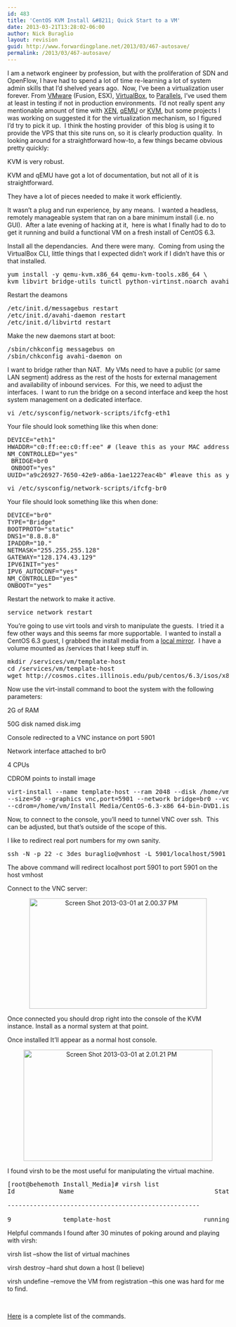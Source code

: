 ```yaml
---
id: 483
title: 'CentOS KVM Install &#8211; Quick Start to a VM'
date: 2013-03-21T13:28:02-06:00
author: Nick Buraglio
layout: revision
guid: http://www.forwardingplane.net/2013/03/467-autosave/
permalink: /2013/03/467-autosave/
---
```

I am a network engineer by profession, but with the proliferation of SDN and OpenFlow, I have had to spend a lot of time re-learning a lot of system admin skills that I&#8217;d shelved years ago.  Now, I&#8217;ve been a virtualization user forever. From <a href="http://www.vmware.com" target="_blank">VMware</a> (Fusion, ESX), <a href="https://www.virtualbox.org" target="_blank">VirtualBox</a>, to <a href="www.parallels.com" target="_blank">Parallels</a>, I&#8217;ve used them at least in testing if not in production environments.  I&#8217;d not really spent any mentionable amount of time with <a href="http://www.xen.org" target="_blank">XEN</a>, <a href="http://www.qemu.org" target="_blank">qEMU</a> or <a href="www.linux-kvm.org" target="_blank">KVM</a>, but some projects I was working on suggested it for the virtualization mechanism, so I figured I&#8217;d try to pick it up.  I think the hosting provider  of this blog is using it to provide the VPS that this site runs on, so it is clearly production quality.  In looking around for a straightforward how-to, a few things became obvious pretty quickly:

KVM is very robust.

KVM and qEMU have got a lot of documentation, but not all of it is straightforward.

They have a lot of pieces needed to make it work efficiently.

It wasn&#8217;t a plug and run experience, by any means.  I wanted a headless, remotely manageable system that ran on a bare minimum install (i.e. no GUI).  After a late evening of hacking at it,  here is what I finally had to do to get it running and build a functional VM on a fresh install of CentOS 6.3.

Install all the dependancies.  And there were many.  Coming from using the VirtualBox CLI, little things that I expected didn&#8217;t work if I didn&#8217;t have this or that installed.

<pre>yum install -y qemu-kvm.x86_64 qemu-kvm-tools.x86_64 \
kvm libvirt bridge-utils tunctl python-virtinst.noarch avahi</pre>

Restart the deamons

<pre>/etc/init.d/messagebus restart
/etc/init.d/avahi-daemon restart
/etc/init.d/libvirtd restart</pre>

Make the new daemons start at boot:

<pre>/sbin/chkconfig messagebus on
/sbin/chkconfig avahi-daemon on</pre>

<div>
</div>

<div>
  I want to bridge rather than NAT.  My VMs need to have a public (or same LAN segment) address as the rest of the hosts for external management and availability of inbound services.  For this, we need to adjust the interfaces.  I want to run the bridge on a second interface and keep the host system management on a dedicated interface.
</div>

<pre>vi /etc/sysconfig/network-scripts/ifcfg-eth1</pre>

Your file should look something like this when done:

<pre>DEVICE="eth1"
HWADDR="c0:ff:ee:c0:ff:ee" # (leave this as your MAC address)
NM_CONTROLLED="yes"
 BRIDGE=br0
 ONBOOT="yes"
UUID="a9c26927-7650-42e9-a86a-1ae1227eac4b" #leave this as your UUID)</pre>

<pre>vi /etc/sysconfig/network-scripts/ifcfg-br0</pre>

<div>
</div>

<div>
  Your file should look something like this when done:
</div>

<div>
</div>

<pre>DEVICE="br0"
TYPE="Bridge"
BOOTPROTO="static"
DNS1="8.8.8.8"
IPADDR="10."
NETMASK="255.255.255.128"
GATEWAY="128.174.43.129"
IPV6INIT="yes"
IPV6_AUTOCONF="yes"
NM_CONTROLLED="yes"
ONBOOT="yes"
</pre>

<div>
  Restart the network to make it active.
</div>

<div>
</div>

<pre>service network restart</pre>

You&#8217;re going to use virt tools and virsh to manipulate the guests.  I tried it a few other ways and this seems far more supportable.  I wanted to install a CentOS 6.3 guest, I grabbed the install media from a <a href="http://cosmos.cites.illinois.edu/pub/centos/6.3/isos/x86_64/" target="_blank">local mirror</a>.  I have a volume mounted as /services that I keep stuff in.

<pre>mkdir /services/vm/template-host
cd /services/vm/template-host
wget http://cosmos.cites.illinois.edu/pub/centos/6.3/isos/x86_64/CentOS-6.3-x86_64-bin-DVD1.iso</pre>

Now use the virt-install command to boot the system with the following parameters:

2G of RAM

50G disk named disk.img

Console redirected to a VNC instance on port 5901

Network interface attached to br0

4 CPUs

CDROM points to install image

<pre>virt-install --name template-host --ram 2048 --disk /home/vm/template-host/disk.img \
--size=50 --graphics vnc,port=5901 --network bridge=br0 --vcpus=4 --os-type=linux \
--cdrom=/home/vm/Install_Media/CentOS-6.3-x86_64-bin-DVD1.iso</pre>

Now, to connect to the console, you&#8217;ll need to tunnel VNC over ssh.  This can be adjusted, but that&#8217;s outside of the scope of this.

I like to redirect real port numbers for my own sanity.

<pre>ssh -N -p 22 -c 3des buraglio@vmhost -L 5901/localhost/5901</pre>

The above command will redirect localhost port 5901 to port 5901 on the host vmhost

Connect to the VNC server:

<p style="text-align: center;">
  <a href="http://www.forwardingplane.net/wp-content/uploads/2013/03/Screen-Shot-2013-03-01-at-2.00.37-PM.png"><img class="aligncenter  wp-image-470" alt="Screen Shot 2013-03-01 at 2.00.37 PM" src="http://www.forwardingplane.net/wp-content/uploads/2013/03/Screen-Shot-2013-03-01-at-2.00.37-PM.png" width="404" height="251" srcset="http://www.forwardingplane.net/wp-content/uploads/2013/03/Screen-Shot-2013-03-01-at-2.00.37-PM.png 505w, http://www.forwardingplane.net/wp-content/uploads/2013/03/Screen-Shot-2013-03-01-at-2.00.37-PM-300x186.png 300w" sizes="(max-width: 404px) 100vw, 404px" /></a>
</p>

<p style="text-align: left;">
  Once connected you should drop right into the console of the KVM instance. Install as a normal system at that point.
</p>

<p style="text-align: left;">
  Once installed It&#8217;ll appear as a normal host console.
</p>

<p style="text-align: center;">
  <a href="http://www.forwardingplane.net/wp-content/uploads/2013/03/Screen-Shot-2013-03-01-at-2.01.21-PM.png"><img class="aligncenter  wp-image-469" alt="Screen Shot 2013-03-01 at 2.01.21 PM" src="http://www.forwardingplane.net/wp-content/uploads/2013/03/Screen-Shot-2013-03-01-at-2.01.21-PM.png" width="430" height="253" srcset="http://www.forwardingplane.net/wp-content/uploads/2013/03/Screen-Shot-2013-03-01-at-2.01.21-PM.png 717w, http://www.forwardingplane.net/wp-content/uploads/2013/03/Screen-Shot-2013-03-01-at-2.01.21-PM-300x176.png 300w, http://www.forwardingplane.net/wp-content/uploads/2013/03/Screen-Shot-2013-03-01-at-2.01.21-PM-550x323.png 550w" sizes="(max-width: 430px) 100vw, 430px" /></a>
</p>

<p style="text-align: left;">
  I found virsh to be the most useful for manipulating the virtual machine.
</p>

<pre>[root@behemoth Install_Media]# virsh list
Id            Name                                      State

----------------------------------------------------

9              template-host                         running
</pre>

Helpful commands I found after 30 minutes of poking around and playing with virsh:

virsh list &#8211;show the list of virtual machines

virsh destroy <vm name> &#8211;hard shut down a host (I believe)

virsh undefine <vm name> &#8211;remove the VM from registration &#8211;this one was hard for me to find.

&nbsp;

<a title="KVM virsh command reference" href="http://www.forwardingplane.net/unix/kvm-virsh-command-referenc/" target="_blank">Here</a> is a complete list of the commands.